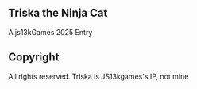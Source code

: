 ## Triska the Ninja Cat

A js13kGames 2025 Entry

## Copyright

All rights reserved. Triska is JS13kgames's IP, not mine
